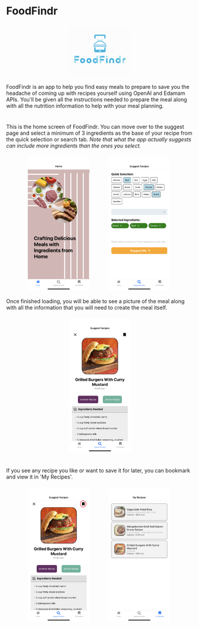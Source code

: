 # FoodFindr
<div style="display:flex;align-items:center;justify-content:center;align-items: center;margin-top:20px;margin-bottom:20px">
<img src="./assets/splashcropped.png" alt="image 1" style="float:left;width:33%; margin: 0 auto;">
</div>

<div style="margin-bottom:10px">
FoodFindr is an app to help you find easy meals to prepare to save you the headache of coming up with recipes yourself using OpenAI and Edamam APIs. You'll be given all the instructions needed to prepare the meal along with all the nutrition information to help with your meal planning.
</div>


<h1></h1>
<div style="margin-bottom:20px">
<p> This is the home screen of FoodFindr. You can move over to the suggest page and select a minimum of 3 ingredients as the base of your recipe from the quick selection or search tab. <em>Note that what the app actually suggests can include more ingredients than the ones you select.</em> </p>
</div>
<div style="display:flex;align-items:center;justify-content:center;margin-bottom:20px">

  <img src="./assets/home.png" alt="image 1" style="float:left;width:33%;margin-right:10%;" align="center">
  <img src="./assets/select.png" alt="image 2" style="float:left;width:33%;margin-right:1%;" align="center">
</div>

<div style="margin-bottom:20px">
<p> Once finished loading, you will be able to see a picture of the meal along with all the information that you will need to create the meal itself. </p>
</div>

<div style="display:flex;align-items:center;justify-content:center;margin-bottom:20px">
  <img src="./assets/suggest.png" alt="image 3" style="float:left;width:33%;margin-bottom:20px" align="center">
</div>


<div style="margin-bottom:20px">
<p> If you see any recipe you like or want to save it for later, you can bookmark and view it in 'My Recipes'. </p>
</div>

<div style="display:flex;align-items:center;justify-content:center;margin-bottom:20px">
  <img src="./assets/suggestcircle.png" alt="image 1" style="float:left;width:33%;margin-right:10%;" align="center">
  <img src="./assets/bookmark.png" alt="image 3" style="float:left;width:33%;margin-right:1%" align="center">
</div>